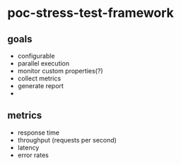# poc-stress-test-framework

## goals 
- configurable
- parallel execution
- monitor custom properties(?)
- collect metrics
- generate report
- 

## metrics
- response time
- throughput (requests per second)
- latency
- error rates